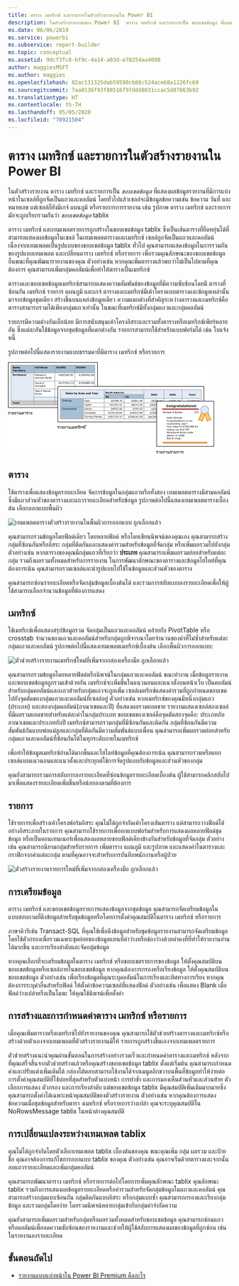 ```yaml
---
title: ตาราง เมทริกซ์ และรายการในตัวสร้างรายงานใน Power BI
description: ในตัวสร้างรายงานของ Power BI  ตาราง เมทริกซ์ และรายการเป็น ขอบเขตข้อมูล ที่แสดงผลข้อมูลรายงานที่มีการแบ่งหน้าในเซลล์ที่ถูกจัดเป็นแถวและคอลัมน์
ms.date: 06/06/2019
ms.service: powerbi
ms.subservice: report-builder
ms.topic: conceptual
ms.assetid: 9dcf3fc8-bf9c-4a14-a03d-e78254aa4098
author: maggiesMSFT
ms.author: maggies
ms.openlocfilehash: 02ac131325dab59590cb88c524ace68a1226fc69
ms.sourcegitcommit: 7aa0136f93f88516f97ddd8031ccac5d07863b92
ms.translationtype: HT
ms.contentlocale: th-TH
ms.lasthandoff: 05/05/2020
ms.locfileid: "78921504"
---
```

# <a name="tables-matrixes-and-lists-in-power-bi-report-builder"></a>ตาราง เมทริกซ์ และรายการในตัวสร้างรายงานใน Power BI
 ในตัวสร้างรายงาน ตาราง เมทริกซ์ และรายการเป็น *ขอบเขตข้อมูล* ที่แสดงผลข้อมูลรายงานที่มีการแบ่งหน้าในเซลล์ที่ถูกจัดเป็นแถวและคอลัมน์ โดยทั่วไปแล้วเซลล์จะมีข้อมูลข้อความเช่น ข้อความ วันที่ และหมายเลข แต่เซลล์ก็ยังมีเกจ์ แผนภูมิ หรือรายการการรายงาน เช่น รูปภาพ ตาราง เมทริกซ์ และรายการมักจะถูกเรียกรวมกันว่า  *ขอบเขตข้อมูล* tablix  
  
 ตาราง เมทริกซ์ และเทมเพลตรายการถูกสร้างในขอบเขตข้อมูล tablix ซึ่งเป็นเส้นตารางที่ยืดหยุ่นได้ที่สามารถแสดงผลข้อมูลในเซลล์ ในเทมเพลตตารางและเมทริกซ์ เซลล์ถูกจัดเป็นแถวและคอลัมน์ เนื่องจากเทมเพลตเป็นรูปแบบของขอบเขตข้อมูล tablix ทั่วไป คุณสามารถแสดงข้อมูลในการรวมกันของรูปแบบเทมเพลต และเปลี่ยนตาราง เมทริกซ์ หรือรายการ เพื่อรวมคุณลักษณะของขอบเขตข้อมูลอื่นขณะที่คุณพัฒนารายงานของคุณ ตัวอย่างเช่น หากคุณเพิ่มตารางแล้วพบว่าไม่เป็นไปตามที่คุณต้องการ คุณสามารถเพิ่มกลุ่มคอลัมน์เพื่อทำให้ตารางเป็นเมทริกซ์  
  
 ตารางและขอบเขตข้อมูลเมทริกซ์สามารถแสดงความสัมพันธ์ของข้อมูลที่มีความซับซ้อนโดยมี ตารางที่ซ้อนกัน เมทริกซ์ รายการ แผนภูมิ และเกจ์ ตารางและเมทริกซ์มีเค้าโครงแบบตารางและข้อมูลเหล่านั้นมาจากข้อมูลชุดเดียว สร้างขึ้นบนแหล่งข้อมูลเดียว ความแตกต่างที่สำคัญระหว่างตารางและเมทริกซ์คือตารางสามารถรวมได้เพียงกลุ่มแถวเท่านั้น ในขณะที่เมทริกซ์มีทั้งกลุ่มแถวและกลุ่มคอลัมน์  
  
 รายการมีความต่างกันเล็กน้อย มีการสนับสนุนเค้าโครงอิสระและรวมทั้งตารางหรือเมทริกซ์เพียร์หลายอัน ซึ่งแต่ละอันใช้ข้อมูลจากชุดข้อมูลที่แตกต่างกัน รายการสามารถใช้สำหรับแบบฟอร์มได้ เช่น ใบแจ้งหนี้  
  
 รูปภาพต่อไปนี้แสดงรายงานแบบธรรมดาที่มีตาราง เมทริกซ์ หรือรายการ  

![ตารางตัวสร้างรายงาน เมทริกซ์ และรายการ](media/report-builder-tables-matrices-lists/report-builder-table-matrix-list.png)
  
##  <a name="tables"></a><a name="Table"></a> ตาราง  
 ใช้ตารางเพื่อแสดงข้อมูลรายละเอียด จัดการข้อมูลในกลุ่มแถวหรือทั้งสอง เทมเพลตตารางมีสามคอลัมน์ซึ่งมีแถวส่วนหัวของตารางและแถวรายละเอียดสำหรับข้อมูล รูปภาพต่อไปนี้แสดงเทมเพลตตารางเบื้องต้น เลือกออกแบบพื้นผิว  

![เทมเพลตตารางตัวสร้างรายงานในพื้นผิวการออกแบบ ถูกเลือกแล้ว](media/report-builder-tables-matrices-lists/report-builder-new-table.png)
  
 คุณสามารถรวมข้อมูลโดยฟิลด์เดียว โดยหลายฟิลด์ หรือโดยเขียนนิพจน์ของคุณเอง คุณสามารถสร้างกลุ่มที่ซ้อนกันหรืออิสระ กลุ่มที่ติดกันและแสดงค่ารวมสำหรับข้อมูลที่จัดกลุ่ม หรือเพิ่มผลรวมไปยังกลุ่ม ตัวอย่างเช่น หากตารางของคุณมีกลุ่มแถวที่เรียกว่า **ประเภท** คุณสามารถเพิ่มผลรวมย่อยสำหรับแต่ละกลุ่ม รวมถึงผลรวมทั้งหมดสำหรับการรายงาน ในการพัฒนาลักษณะของตารางและข้อมูลไฮไลท์ที่คุณต้องการเน้น คุณสามารถรวมเซลล์และนำรูปแบบไปใช้ในข้อมูลและส่วนหัวของตาราง  
  
 คุณสามารถซ่อนรายละเอียดหรือจัดกลุ่มข้อมูลเบื้องต้นได้ และรวมการสลับแบบลงรายละเอียดเพื่อให้ผู้ใช้สามารถเลือกจำนวนข้อมูลที่ต้องการแสดง  
  
##  <a name="matrixes"></a><a name="Matrix"></a> เมทริกซ์  
 ใช้เมทริกซ์เพื่อแสดงสรุปข้อมูลรวม จัดกลุ่มเป็นแถวและคอลัมน์ คล้ายกับ PivotTable หรือ crosstab จำนวนของแถวและคอลัมน์สำหรับกลุ่มถูกพิจารณาโดยจำนวนของค่าที่ไม่ซ้ำสำหรับแต่ละกลุ่มแถวและคอลัมน์ รูปภาพต่อไปนี้แสดงเทมเพลตเมทริกซ์เบื้องต้น เลือกพื้นผิวการออกแบบ:  

![ตัวช่วยสร้างรายงานเมทริกซ์ใหม่ที่เพิ่มจากกล่องเครื่องมือ ถูกเลือกแล้ว](media/report-builder-tables-matrices-lists/report-builder-new-matrix.png)
 
 คุณสามารถรวมข้อมูลโดยหลายฟิลด์หรือนิพจน์ในกลุ่มแถวและคอลัมน์ ขณะทำงาน เมื่อข้อมูลรายงานและขอบเขตข้อมูลถูกรวมเข้าด้วยกัน เมทริกซ์จะเพิ่มขึ้นในแนวนอนและแนวตั้งบนหน้าเว็บ เป็นคอลัมน์สำหรับกลุ่มคอลัมน์และเเถวสำหรับกลุ่มแถวจะถูกเพิ่ม เซลล์เมทริกซ์แสดงค่ารวมที่ถูกกำหนดขอบเขตไปยังจุดตัดของกลุ่มแถวและคอลัมน์ที่เซลล์อยู่ ตัวอย่างเช่น หากเมทริกซ์ของคุณมีหนึ่งกลุ่มแถว (ประเภท) และสองกลุ่มคอลัมน์(อาณาเขตและปี) ที่แสดงผลรวมยอดขาย รายงานแสดงเซลล์สองเซลล์ที่มีผลรวมยอดขายสำหรับแต่ละค่าในกลุ่มประเภท ขอบเขตของเซลล์คือจุดตัดสองจุดคือ: ประเภทกับอาณาเขตและประเภทกับปี เมทริกซ์สามารถรวมกลุ่มที่มีซ้อนกันและติดกัน กลุ่มที่ซ้อนกันมีความสัมพันธ์กันแบบพ่อแม่ลูกและกลุ่มที่ติดกันมีความสัมพันธ์แบบเพื่อน คุณสามารถเพิ่มผลรวมย่อยสำหรับกลุ่มแถวและคอลัมน์ที่ซ้อนกันได้ในทุกระดับภายในเมทริกซ์  
  
 เพื่อทำให้ข้อมูลเมทริกซ์อ่านได้มากขึ้นและไฮไลท์ข้อมูลที่คุณต้องการเน้น คุณสามารถรวมหรือแยกเซลล์แบบแนวนอนและแนวตั้งและประยุกต์ใช้การจัดรูปแบบกับข้อมูลและส่วนหัวของกลุ่ม  
  
 คุณยังสามารถรวมการสลับการลงรายละเอียดที่ซ่อนข้อมูลรายละเอียดเบื้องต้น ผู้ใช้สามารถคลิกสลับไปมาเพื่อแสดงรายละเอียดเพิ่มขึ้นหรือน้อยลงตามที่ต้องการ  
  
##  <a name="lists"></a><a name="List"></a> รายการ  
 ใช้รายการเพื่อสร้างเค้าโครงฟอร์มอิสระ คุณไม่ได้ถูกจำกัดเค้าโครงเส้นตาราง แต่สามารถวางฟิลด์ได้อย่างอิสระภายในรายการ คุณสามารถใช้รายการเพื่ออกแบบฟอร์มสำหรับการแสดงผลหลายฟิลด์ชุดข้อมูล หรือเป็นคอนเทนเนอร์เพื่อแสดงผลหลายขอบฟิลด์เคียงข้างกันสำหรับข้อมูลที่จัดกลุ่ม ตัวอย่างเช่น คุณสามารถนิยามกลุ่มสำหรับรายการ เพิ่มตาราง แผนภูมิ และรูปภาพ และแสดงค่าในตารางและกราฟิกจากค่าแต่ละกลุ่ม ตามที่คุณอาจจะสำหรับการบันทึกพนักงานหรือผู้ป่วย  

![ตัวสร้างรายงานรายการใหม่ที่เพิ่มจากกล่องเครื่องมือ ถูกเลือกแล้ว](media/report-builder-tables-matrices-lists/report-builder-new-list.png)
  
##  <a name="preparing-data"></a><a name="PreparingData"></a> การเตรียมข้อมูล  
 ตาราง เมทริกซ์ และขอบเขตข้อมูลรายการแสดงข้อมูลจากชุดข้อมูล คุณสามารถจัดเตรียมข้อมูลในแบบสอบถามที่ดึงข้อมูลสำหรับชุดข้อมูลหรือโดยการตั้งค่าคุณสมบัติในตาราง เมทริกซ์ หรือรายการ  
  
 ภาษาคิวรีเช่น Transact-SQL ที่คุณใช้เพื่อดึงข้อมูลสำหรับชุดข้อมูลรายงานสามารถจัดเตรียมข้อมูลโดยใช้ตัวกรองเพื่อรวมเฉพาะชุดย่อยของข้อมูลแทนที่ค่าว่างหรือช่องว่างด้วยค่าคงที่ที่ทำให้รายงานอ่านได้มากขึ้น และการเรียงลำดับและจัดกลุ่มข้อมูล  
  
 หากคุณเลือกที่จะเตรียมข้อมูลในตาราง เมทริกซ์ หรือขอบเขตรายการของข้อมูล ให้ตั้งคุณสมบัติบนขอบเขตข้อมูลหรือเซลล์ภายในขอบเขตข้อมูล หากคุณต้องการกรองหรือเรียงข้อมูล ให้ตั้งคุณสมบัติบนขอบเขตข้อมูล ตัวอย่างเช่น เพื่อเรียงข้อมูลที่คุณระบุคอลัมน์ในการเรียงและทิศทางการเรียง หากคุณต้องการระบุค่าอื่นสำหรับฟิลด์ ให้ตั้งค่าข้อความเซลล์ที่เเสดงฟิลด์ ตัวอย่างเช่น เพื่อแสดง Blank เมื่อฟิลด์ว่างเปล่าหรือเป็นโมฆะ ให้คุณใช้นิพจน์เพื่อตั้งค่า  
  
##  <a name="building-and-configuring-a-table-matrix-or-list"></a><a name="BuildingConfiguringTableMatrixList"></a> การสร้างและการกำหนดค่าตาราง เมทริกซ์ หรือรายการ  
 เมื่อคุณเพิ่มตารางหรือเมทริกซ์ไปยังรายงานของคุณ คุณสามารถใช้ตัวช่วยสร้างตารางและเมทริกซ์หรือสร้างด้วยตัวเองจากเทมเพลตที่ตัวสร้างรายงานมีให้ รายการถูกสร้างขึ้นเองจากเทมเพลตรายการ  
  
 ตัวช่วยสร้างแนะนำคุณผ่านขั้นตอนในการสร้างอย่างรวดเร็วและกำหนดค่าตารางและเมทริกซ์ หลังจากที่คุณเสร็จสิ้นจากตัวช่วยสร้างแล้วหรือคุณสร้างขอบเขตข้อมูล tablix ตั้งแต่เริ่มต้น คุณสามารถกำหนดค่าและปรับแต่งเพิ่มเติมได้ กล่องโต้ตอบสามารถใช้งานได้จากเมนูคลิกขวาบนพื้นที่ข้อมูลทำให้ง่ายต่อการตั้งค่าคุณสมบัติที่ใช้บ่อยที่สุดสำหรับตัวแบ่งหน้า การทำซ้ำ และการมองเห็นส่วนหัวและส่วนท้าย ตัวเลือกการแสดง ตัวกรอง และการเรียงลำดับ แต่ขอบเขตข้อมูล tablix มีคุณสมบัติเพิ่มเติมมากมายซึ่งคุณสามารถตั้งค่าได้เฉพาะหน้าคุณสมบัติของตัวสร้างรายงาน ตัวอย่างเช่น หากคุณต้องการแสดงข้อความเมื่อชุดข้อมูลสำหรับตารา งเมทริกซ์ หรือรายการว่างเปล่า คุณจะระบุคุณสมบัติใน NoRowsMessage tablix ในหน้าต่างคุณสมบัติ  
  
##  <a name="changing-between-tablix-templates"></a><a name="ChangingBetweenTablixTemplates"></a> การเปลี่ยนแปลงระหว่างเทมเพลต tablix  
 คุณไม่ได้ถูกจำกัดโดยตัวเลือกเทมเพลต tablix เบื้องต้นของคุณ ขณะคุณเพิ่ม กลุ่ม ผลรวม และป้ายชื่อ คุณอาจต้องการแก้ไขการออกแบบ tablix ของคุณ ตัวอย่างเช่น คุณอาจเริ่มด้วยตารางและจากนั้นลบแถวรายละเอียดและเพิ่มกลุ่มคอลัมน์  
  
 คุณสามารถพัฒนาตาราง เมทริกซ์ หรือรายการต่อไปโดยการเพิ่มคุณลักษณะ tablix คุณลักษณะ tablix รวมถึงการแสดงผลข้อมูลรายละเอียดหรือค่ารวมสำหรับจัดกลุ่มข้อมูลในแถวและคอลัมน์ คุณสามารถสร้างกลุ่มแบบซ้อนกัน กลุ่มติดกันแบบอิสระ หรือกลุ่มแบบซ้ำ คุณสามารถกรองและเรียงกลุ่มข้อมูล และรวมกลุ่มโดยง่าย โดยรวมนิพจน์หลายกลุ่มเข้ากับกลุ่มคำจำกัดความ  
  
 คุณยังสามารถเพิ่มผลรวมสำหรับกลุ่มหรือผลรวมทั้งหมดสำหรับขอบเขตข้อมูล คุณสามารถซ่อนแถวหรือคอลัมน์เพื่อลดความซับซ้อนของรายงานและช่วยให้ผู้ใช้สลับการแสดงผลของข้อมูลที่ถูกซ่อน เช่น ในรายงานลงรายละเอียด 

## <a name="next-steps"></a>ขั้นตอนถัดไป

- [รายงานแบบแบ่งหน้าใน Power BI Premium คืออะไร](paginated-reports-report-builder-power-bi.md)

